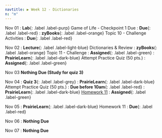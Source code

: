 ```yaml
---
navtitle: ▶ Week 12 - Dictionaries
n: "m"
---
```


Nov 01
: **Lab**{: .label .label-purp} Game of Life - Checkpoint 1 Due
    : **Due**{: .label .label-red}
: **zyBooks**{: .label .label-orange} Topic 10 - Challenge Activities
    : **Due**{: .label .label-red}

Nov 02
: **Lecture**{: .label .label-light-blue} Dictionaries & Review
: **zyBooks**{: .label .label-orange} Topic 11 - Challenge
    : **Assigned**{: .label .label-green}
: **PrairieLearn**{: .label .label-dark-blue} Attempt Practice Quiz (50 pts.)
    : **Assigned**{: .label .label-green}


Nov 03
**Nothing Due (Study for quiz 3)** 


Nov 04
: **Quiz 3**{: .label .label-grey} 
: **PrairieLearn**{: .label .label-dark-blue} Attempt Practice Quiz (50 pts.)
    : **Due before 10am**{: .label .label-red}
: **PrairieLearn**{: .label .label-dark-blue} [Homework 11](https://www.prairielearn.org/pl/course_instance/128740/assessment/2312025)
    : **Assigned**{: .label .label-green}

Nov 05
: **PrairieLearn**{: .label .label-dark-blue} Homework 11
    : **Due**{: .label .label-red}

Nov 06
: **Nothing Due**

Nov 07
: **Nothing Due**


